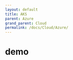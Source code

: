 ```yaml
---
layout: default
title: AKS
parent: Azure
grand_parent: Cloud
permalink: /docs/Cloud/Azure/
---
```


# demo
